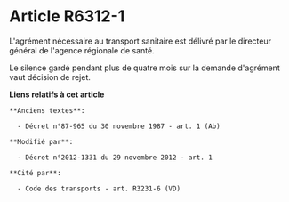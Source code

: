 # Article R6312-1

L'agrément nécessaire au transport sanitaire est délivré par le directeur général de l'agence régionale de santé. 

Le silence gardé pendant plus de quatre mois sur la demande d'agrément vaut décision de rejet.

**Liens relatifs à cet article**

	**Anciens textes**:

	  - Décret n°87-965 du 30 novembre 1987 - art. 1 (Ab)

	**Modifié par**:

	  - Décret n°2012-1331 du 29 novembre 2012 - art. 1

	**Cité par**:

	  - Code des transports - art. R3231-6 (VD)
